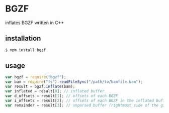 BGZF
==================
inflates BGZF written in C++

installation
----------------
```bash
$ npm install bgzf
```

usage
-----------
```js
var bgzf = require("bgzf");
var bam = require("fs").readFileSync("/path/to/bamfile.bam");
var result = bgzf.inflate(bam);
var inflated = result[0]; // inflated buffer
var d_offsets = result[1]; // offsets of each BGZF
var i_offsets = result[2]; // offsets of each BGZF in the inflated buffer
var remainder = result[3]; // unparsed buffer (rightmost side of the given buffer)
```
